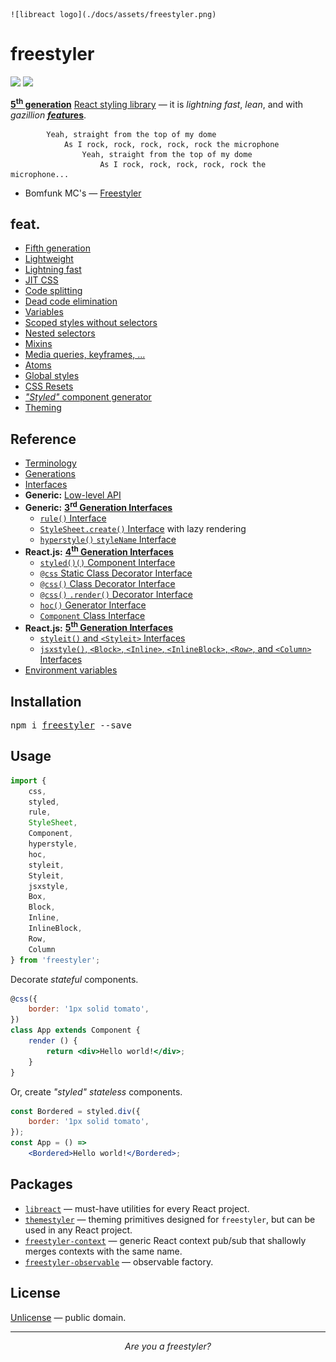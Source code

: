     ![libreact logo](./docs/assets/freestyler.png)

# freestyler

[![][npm-badge]][npm-url] [![][travis-badge]][travis-url]

[**5<sup>th</sup> generation**](./docs/en/generations.md) [React styling library][npm-url] &mdash;
it is *lightning fast*, *lean*, and with *gazillion* [__*feat*ures__](#feat).

```
        Yeah, straight from the top of my dome
            As I rock, rock, rock, rock, rock the microphone
                Yeah, straight from the top of my dome
                    As I rock, rock, rock, rock, rock the microphone...
```

- Bomfunk MC's &mdash; [Freestyler](https://www.youtube.com/watch?v=ymNFyxvIdaM)


## feat.

- [Fifth generation](./docs/en/feat/fifth-generation.md)
- [Lightweight](./docs/en/feat/lightweight.md)
- [Lightning fast](./docs/en/feat/fast.md)
- [JIT CSS](./docs/en/feat/jit-css.md)
- [Code splitting](./docs/en/feat/code-splitting.md)
- [Dead code elimination](./docs/en/feat/dead-code-elimination.md)
- [Variables](./docs/en/feat/variables.md)
- [Scoped styles without selectors](./docs/en/feat/scoped.md)
- [Nested selectors](./docs/en/feat/nesting.md)
- [Mixins](./docs/en/feat/mixins.md)
- [Media queries, keyframes, ...](./docs/en/feat/media.md)
- [Atoms](./docs/en/feat/atoms.md)
- [Global styles](./docs/en/feat/global.md)
- [CSS Resets](./docs/en/feat/resets.md)
- [*"Styled"* component generator](./docs/en/feat/styled-components.md)
- [Theming](./docs/en/feat/theming.md)


## Reference

- [Terminology](./docs/en/terminology.md)
- [Generations](./docs/en/generations.md)
- [Interfaces](./docs/en/interfaces.md)
- __Generic:__ [Low-level API](./docs/en/low-level-api.md)
- __Generic:__ [__3<sup>rd</sup> Generation Interfaces__](./docs/en/3rd-gen.md)
    - [`rule()` Interface](./docs/en/rule.md)
    - [`StyleSheet.create()` Interface](./docs/en/StyleSheet.md) with lazy rendering
    - [`hyperstyle()` `styleName` Interface](./docs/en/hyperstyle.md)
- __React.js:__ [__4<sup>th</sup> Generation Interfaces__](./docs/en/4th-gen.md)
    - [`styled()()` Component Interface](./docs/en/styled.md)
    - [`@css` Static Class Decorator Interface](./docs/en/css-static-class-decorator.md)
    - [`@css()` Class Decorator Interface](./docs/en/css-class-decorator.md)
    - [`@css()` `.render()` Decorator Interface](./docs/en/css-render-decorator.md)
    - [`hoc()` Generator Interface](./docs/en/hoc-generator.md)
    - [`Component` Class Interface](./docs/en/component-class.md)
- __React.js:__ [__5<sup>th</sup> Generation Interfaces__](./docs/en/5th-gen.md)
    - [`styleit()` and `<Styleit>` Interfaces](./docs/en/styleit.md)
    - [`jsxstyle()`, `<Block>`, `<Inline>`, `<InlineBlock>`, `<Row>`, and `<Column>` Interfaces](./docs/en/jsxstyle.md)
- [Environment variables](./docs/en/env-vars.md)


## Installation

<pre>
npm i <a href="https://www.npmjs.com/package/freestyler">freestyler</a> --save
</pre>


## Usage

```js
import {
    css,
    styled,
    rule,
    StyleSheet,
    Component,
    hyperstyle,
    hoc,
    styleit,
    Styleit,
    jsxstyle,
    Box,
    Block,
    Inline,
    InlineBlock,
    Row,
    Column
} from 'freestyler';
```

Decorate *stateful* components.

```jsx
@css({
    border: '1px solid tomato',
})
class App extends Component {
    render () {
        return <div>Hello world!</div>;
    }
}
```

Or, create *"styled" stateless* components.

```jsx
const Bordered = styled.div({
    border: '1px solid tomato',
});
const App = () =>
    <Bordered>Hello world!</Bordered>;
```


## Packages

  - [`libreact`](https://github.com/MailOnline/libreact) &mdash; must-have utilities for every React project.
  - [`themestyler`](https://www.npmjs.com/package/themestyler) &mdash; theming primitives designed for `freestyler`, but can be used in any React project.
  - [`freestyler-context`](https://www.npmjs.com/package/freestyler-context) &mdash; generic React context pub/sub that shallowly merges contexts with the same name.
  - [`freestyler-observable`](https://www.npmjs.com/package/freestyler-observable) &mdash; observable factory.


## License

[Unlicense](./LICENSE) &mdash; public domain.


-------

<div style="text-align:center"><center><i>Are you a freestyler?</i></center></div>


[npm-url]: https://www.npmjs.com/package/freestyler
[npm-badge]: https://img.shields.io/npm/v/freestyler.svg
[travis-url]: https://travis-ci.org/streamich/freestyler
[travis-badge]: https://travis-ci.org/streamich/freestyler.svg?branch=master
